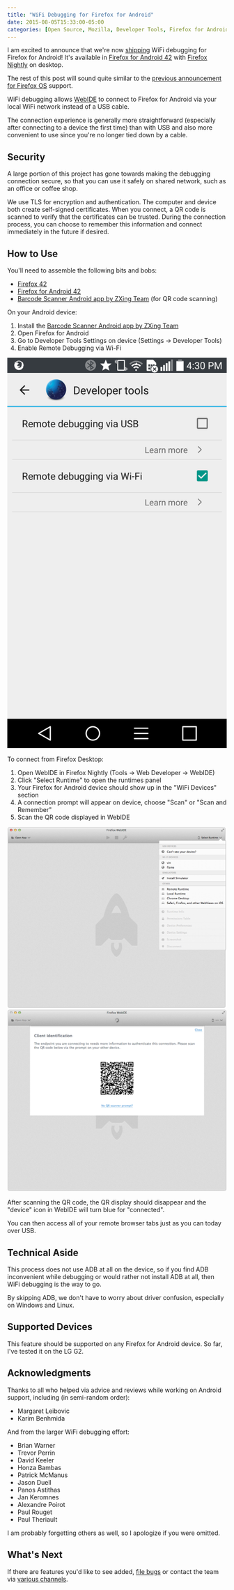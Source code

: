 ```yaml
---
title: "WiFi Debugging for Firefox for Android"
date: 2015-08-05T15:33:00-05:00
categories: [Open Source, Mozilla, Developer Tools, Firefox for Android]
---
```


I am excited to announce that we're now [shipping][impl] WiFi debugging for
Firefox for Android!  It's available in [Firefox for Android 42][fennec-nightly]
with [Firefox Nightly][desktop-nightly] on desktop.

The rest of this post will sound quite similar to the [previous announcement for
Firefox OS][fxos-post] support.

WiFi debugging allows [WebIDE][webide] to connect to Firefox for Android via
your local WiFi network instead of a USB cable.

The connection experience is generally more straightforward (especially after
connecting to a device the first time) than with USB and also more convenient to
use since you're no longer tied down by a cable.

## Security

A large portion of this project has gone towards making the debugging
connection secure, so that you can use it safely on shared network, such as an
office or coffee shop.

We use TLS for encryption and authentication.  The computer and device both
create self-signed certificates.  When you connect, a QR code is scanned to
verify that the certificates can be trusted.  During the connection process, you
can choose to remember this information and connect immediately in the future if
desired.

## How to Use

You'll need to assemble the following bits and bobs:

* [Firefox 42][desktop-nightly]
* [Firefox for Android 42][fennec-nightly]
* [Barcode Scanner Android app by ZXing Team][qr-reader] (for QR code scanning)

On your Android device:

1. Install the [Barcode Scanner Android app by ZXing Team][qr-reader]
2. Open Firefox for Android
3. Go to Developer Tools Settings on device (Settings -> Developer Tools)
4. Enable Remote Debugging via Wi-Fi

![Firefox for Android WiFi Debugging Options](fennec-wifi-opts.png)

To connect from Firefox Desktop:

1. Open WebIDE in Firefox Nightly (Tools -> Web Developer -> WebIDE)
2. Click "Select Runtime" to open the runtimes panel
3. Your Firefox for Android device should show up in the "WiFi Devices" section
4. A connection prompt will appear on device, choose "Scan" or "Scan and Remember"
5. Scan the QR code displayed in WebIDE

![WebIDE WiFi Runtimes](webide-wifi-runtime.png)
![WebIDE Displays the QR Code](webide-qr-code.png)

After scanning the QR code, the QR display should disappear and the "device"
icon in WebIDE will turn blue for "connected".

You can then access all of your remote browser tabs just as you can today over
USB.

## Technical Aside

This process does not use ADB at all on the device, so if you find ADB
inconvenient while debugging or would rather not install ADB at all, then
WiFi debugging is the way to go.  

By skipping ADB, we don't have to worry about driver confusion, especially on
Windows and Linux.

## Supported Devices

This feature should be supported on any Firefox for Android device.  So far,
I've tested it on the LG G2.

## Acknowledgments



Thanks to all who helped via advice and reviews while working on Android support,
including (in semi-random order):

* Margaret Leibovic
* Karim Benhmida

And from the larger WiFi debugging effort:

* Brian Warner
* Trevor Perrin
* David Keeler
* Honza Bambas
* Patrick McManus
* Jason Duell
* Panos Astithas
* Jan Keromnes
* Alexandre Poirot
* Paul Rouget
* Paul Theriault

I am probably forgetting others as well, so I apologize if you were omitted.  

## What's Next

If there are features you'd like to see added, [file bugs][bugs] or contact the
team via [various channels][involved].

[impl]: https://bugzil.la/1180996
[fxos-post]: /blog/2015/03/25/wifi-debug-fxos/

[bugs]: https://bugzilla.mozilla.org/enter_bug.cgi?product=Firefox&component=Developer%20Tools%3A%20WebIDE
[involved]: https://wiki.mozilla.org/DevTools/GetInvolved#Communication

[fennec-nightly]: https://nightly.mozilla.org/
[desktop-nightly]: https://nightly.mozilla.org/
[qr-reader]: https://play.google.com/store/apps/details?id=com.google.zxing.client.android
[webide]: https://developer.mozilla.org/docs/Tools/WebIDE
